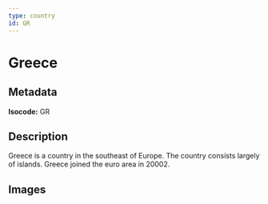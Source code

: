 ```yaml
---
type: country
id: GR
---
```


# Greece

## Metadata

**Isocode:** GR

## Description

Greece is a country in the southeast of Europe. The country consists largely of islands. Greece joined the euro area in 20002.

## Images


